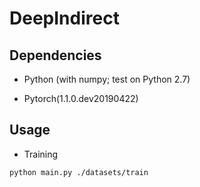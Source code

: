 # DeepIndirect




## Dependencies 

- Python (with numpy; test on Python 2.7)

- Pytorch(1.1.0.dev20190422)

  

## Usage

- Training 

```
python main.py ./datasets/train
```

